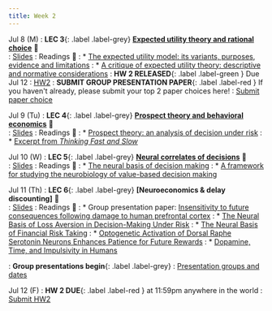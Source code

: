 ```yaml
---
title: Week 2 
---
```


Jul 8 (M)
: **LEC 3**{: .label .label-grey} **[Expected utility theory and rational choice](https://ucsd.zoom.us/rec/share/zulZl84hUtfD8oSkuF18vKUh4-qkmthaHocAwfMb55F4lPZqulTixRp9nQdYAZuj.NGwrqpFw5kMrzJhE)** 🎥  
    : [Slides](https://canvas.ucsd.edu/files/12805989/download?download_frd=1)
: Readings 📖
: * [The expected utility model: its variants, purposes, evidence and limitations](https://canvas.ucsd.edu/files/12805155/download?download_frd=1)
: * [A critique of expected utility theory: descriptive and normative considerations](https://canvas.ucsd.edu/files/12805153/download?download_frd=1)
:  **HW 2 RELEASED**{: .label .label-green } Due Jul 12
    : [HW2](https://docs.google.com/document/d/1Q04RM6qTnUx7EipSmGBIu6mHeiLX_q0u2m90mUAGepg/edit?usp=sharing)
:  **SUBMIT GROUP PRESENTATION PAPER**{: .label .label-red } If you haven't already, please submit your top 2 paper choices here!
    : [Submit paper choice](https://forms.gle/b9MgsnbDfZBzDxGe9)

Jul 9 (Tu)
: **LEC 4**{: .label .label-grey} **[Prospect theory and behavioral economics](https://ucsd.zoom.us/rec/share/meZU13IydTUZMOU4gpvuUhICpg8cv4wFNLdFdjh5OhiKZCwPOrJiBYG6abjheigz._a4I1l0ZHqi8I4Ug)** 🎥  
    : [Slides](https://canvas.ucsd.edu/files/12805988/download?download_frd=1)
: Readings 📖
: * [Prospect theory: an analysis of decision under risk](https://canvas.ucsd.edu/files/12805147/download?download_frd=1)
: * [Excerpt from _Thinking Fast and Slow_](https://canvas.ucsd.edu/files/12805210/download?download_frd=1)

Jul 10 (W)
: **LEC 5**{: .label .label-grey} **[Neural correlates of decisions](https://ucsd.zoom.us/rec/share/V4_MjY8PBm6aTWXxuaB4FBL3YjcIJq4XBUZLL8LOTWo4sbYVaDiX4cdlfH0tuhhD.eVtYZ_y081_U7aER)** 🎥  
    : [Slides](https://canvas.ucsd.edu/files/12808409/download?download_frd=1)
: Readings 📖
: * [The neural basis of decision making](https://canvas.ucsd.edu/files/12805214/download?download_frd=1)
: * [A framework for studying the neurobiology of value-based decision making](https://canvas.ucsd.edu/files/12810641/download?download_frd=1)

Jul 11 (Th)
: **LEC 6**{: .label .label-grey} **[Neuroeconomics & delay discounting]** 🎥  
    : [Slides](https://canvas.ucsd.edu/files/12812663/download?download_frd=1)
: Readings 📖
: * Group presentation paper: [Insensitivity to future consequences following damage to human prefrontal cortex](https://canvas.ucsd.edu/files/12799596/download?download_frd=1)
: * [The Neural Basis of Loss Aversion in Decision-Making Under Risk](https://canvas.ucsd.edu/files/12810740/download?download_frd=1)
: * [The Neural Basis of Financial Risk Taking](https://canvas.ucsd.edu/files/12810743/download?download_frd=1)
: * [Optogenetic Activation of Dorsal Raphe Serotonin Neurons Enhances Patience for Future Rewards](https://canvas.ucsd.edu/files/12810953/download?download_frd=1)
: * [Dopamine, Time, and Impulsivity in Humans](https://canvas.ucsd.edu/files/12810951/download?download_frd=1)

: **Group presentations begin**{: .label .label-grey} 
    : [Presentation groups and dates](https://docs.google.com/document/d/1g3Zp-5wMBO15vbms3VvioJEA2zjRV3nAaSrRCfV_omQ/edit?usp=sharing)

Jul 12 (F)
:  **HW 2 DUE**{: .label .label-red } at 11:59pm anywhere in the world
    : [Submit HW2](https://canvas.ucsd.edu/courses/57867/assignments/820351)
